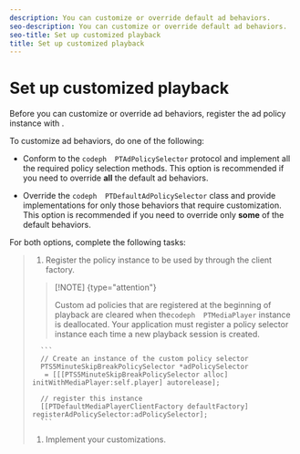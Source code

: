 ```yaml
---
description: You can customize or override default ad behaviors.
seo-description: You can customize or override default ad behaviors.
seo-title: Set up customized playback
title: Set up customized playback
---
```


# Set up customized playback

Before you can customize or override ad behaviors, register the ad policy instance with .

To customize ad behaviors, do one of the following:

* Conform to the `codeph  PTAdPolicySelector` protocol and implement all the required policy selection methods.
  This option is recommended if you need to override **all** the default ad behaviors.
  
  
* Override the `codeph  PTDefaultAdPolicySelector` class and provide implementations for only those behaviors that require customization.
  This option is recommended if you need to override only **some** of the default behaviors.
  
  
For both options, complete the following tasks:

>1. Register the policy instance to be used by  through the client factory.
>   >[!NOTE] {type="attention"}
>   >
>   >Custom ad policies that are registered at the beginning of playback are cleared when the`codeph  PTMediaPlayer` instance is deallocated. Your application must register a policy selector instance each time a new playback session is created.
>   
>       
>       
>       ```
>       // Create an instance of the custom policy selector 
>       PTS5MinuteSkipBreakPolicySelector *adPolicySelector 
>        = [[[PTS5MinuteSkipBreakPolicySelector alloc] initWithMediaPlayer:self.player] autorelease]; 
>        
>       // register this instance 
>       [[PTDefaultMediaPlayerClientFactory defaultFactory] registerAdPolicySelector:adPolicySelector];
>       ```
>       
>   
>1. Implement your customizations.
>   
>   

